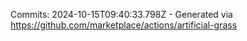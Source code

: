 Commits: 2024-10-15T09:40:33.798Z - Generated via https://github.com/marketplace/actions/artificial-grass
<br>
